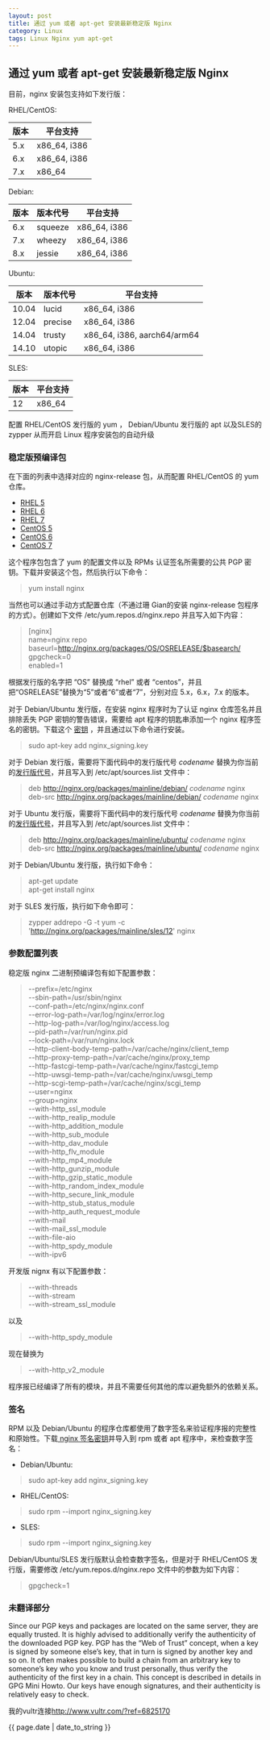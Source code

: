 ```yaml
---
layout: post
title: 通过 yum 或者 apt-get 安装最新稳定版 Nginx
category: Linux
tags: Linux Nginx yum apt-get
---
```




## 通过 yum 或者 apt-get 安装最新稳定版 Nginx


目前，nginx 安装包支持如下发行版：

RHEL/CentOS:


|版本|平台支持|
|---|---|
|5.x|x86_64, i386|
|6.x|x86_64, i386|
|7.x|x86_64|


Debian:


|版本|版本代号|平台支持|
|---|---|---|
|6.x|squeeze|x86_64, i386|
|7.x|wheezy|x86_64, i386|
|8.x|jessie|x86_64, i386|


Ubuntu:


|版本|版本代号|平台支持|
|---|---|---|
|10.04|lucid|x86_64, i386|
|12.04|precise|x86_64, i386|
|14.04|trusty|x86_64, i386, aarch64/arm64|
|14.10|utopic|x86_64, i386|


SLES:


|版本|平台支持|
|---|---|
|12|x86_64|


配置 RHEL/CentOS 发行版的 yum ， Debian/Ubuntu 发行版的 apt 以及SLES的 zypper 从而开启 Linux 程序安装包的自动升级

### 稳定版预编译包

在下面的列表中选择对应的 nginx-release 包，从而配置 RHEL/CentOS 的 yum 仓库。

- [RHEL 5](http://nginx.org/packages/rhel/5/noarch/RPMS/nginx-release-rhel-5-0.el5.ngx.noarch.rpm)
- [RHEL 6](http://nginx.org/packages/rhel/6/noarch/RPMS/nginx-release-rhel-6-0.el6.ngx.noarch.rpm)
- [RHEL 7](http://nginx.org/packages/rhel/7/noarch/RPMS/nginx-release-rhel-7-0.el7.ngx.noarch.rpm)
- [CentOS 5](http://nginx.org/packages/centos/5/noarch/RPMS/nginx-release-centos-5-0.el5.ngx.noarch.rpm)
- [CentOS 6](http://nginx.org/packages/centos/6/noarch/RPMS/nginx-release-centos-6-0.el6.ngx.noarch.rpm)
- [CentOS 7](http://nginx.org/packages/centos/7/noarch/RPMS/nginx-release-centos-7-0.el7.ngx.noarch.rpm)

这个程序包包含了 yum 的配置文件以及 RPMs 认证签名所需要的公共 PGP 密钥。下载并安装这个包，然后执行以下命令：

> yum install nginx

当然也可以通过手动方式配置仓库（不通过珊 Gian的安装 nginx-release 包程序的方式）。创建如下文件 /etc/yum.repos.d/nginx.repo 并且写入如下内容：

> [nginx]  
> name=nginx repo  
> baseurl=http://nginx.org/packages/OS/OSRELEASE/$basearch/  
> gpgcheck=0  
> enabled=1

根据发行版的名字把 “OS” 替换成 “rhel” 或者 “centos”，并且把“OSRELEASE”替换为“5”或者“6”或者“7”，分别对应 5.x，6.x，7.x 的版本。

对于 Debian/Ubuntu 发行版，在安装 nginx 程序时为了认证 nginx 仓库签名并且排除丢失 PGP 密钥的警告错误，需要给 apt 程序的钥匙串添加一个 nginx 程序签名的密钥。下载这个 [密钥](http://nginx.org/keys/nginx_signing.key) ，并且通过以下命令进行安装。

> sudo apt-key add nginx_signing.key

对于 Debian 发行版，需要将下面代码中的发行版代号 *codename* 替换为你当前的[发行版代号](http://nginx.org/en/linux_packages.html#distributions)，并且写入到 /etc/apt/sources.list 文件中：

> deb http://nginx.org/packages/mainline/debian/ *codename* nginx   
> deb-src http://nginx.org/packages/mainline/debian/ *codename* nginx

对于 Ubuntu 发行版，需要将下面代码中的发行版代号 *codename* 替换为你当前的[发行版代号](http://nginx.org/en/linux_packages.html#distributions)，并且写入到 /etc/apt/sources.list 文件中：

> deb http://nginx.org/packages/mainline/ubuntu/ *codename* nginx  
> deb-src http://nginx.org/packages/mainline/ubuntu/ *codename* nginx

对于 Debian/Ubuntu 发行版，执行如下命令：

> apt-get update  
> apt-get install nginx

对于 SLES 发行版，执行如下命令即可：

> zypper addrepo -G -t yum -c 'http://nginx.org/packages/mainline/sles/12' nginx


### 参数配置列表

稳定版 nginx 二进制预编译包有如下配置参数：

> --prefix=/etc/nginx  
> --sbin-path=/usr/sbin/nginx  
> --conf-path=/etc/nginx/nginx.conf  
> --error-log-path=/var/log/nginx/error.log  
> --http-log-path=/var/log/nginx/access.log  
> --pid-path=/var/run/nginx.pid  
> --lock-path=/var/run/nginx.lock  
> --http-client-body-temp-path=/var/cache/nginx/client\_temp  
> --http-proxy-temp-path=/var/cache/nginx/proxy\_temp  
> --http-fastcgi-temp-path=/var/cache/nginx/fastcgi\_temp  
> --http-uwsgi-temp-path=/var/cache/nginx/uwsgi\_temp  
> --http-scgi-temp-path=/var/cache/nginx/scgi\_temp  
> --user=nginx  
> --group=nginx  
> --with-http\_ssl\_module  
> --with-http\_realip\_module  
> --with-http\_addition\_module  
> --with-http\_sub\_module  
> --with-http\_dav\_module  
> --with-http\_flv\_module  
> --with-http\_mp4\_module  
> --with-http\_gunzip\_module  
> --with-http\_gzip\_static\_module  
> --with-http\_random\_index\_module  
> --with-http\_secure\_link\_module  
> --with-http\_stub\_status\_module  
> --with-http\_auth\_request\_module  
> --with-mail  
> --with-mail\_ssl\_module  
> --with-file-aio  
> --with-http\_spdy_module  
> --with-ipv6  

开发版 nignx 有以下配置参数：

> --with-threads  
> --with-stream  
> --with-stream\_ssl_module  

以及

> --with-http\_spdy_module  

现在替换为

> --with-http\_v2_module

程序报已经编译了所有的模块，并且不需要任何其他的库以避免额外的依赖关系。

### 签名

RPM 以及 Debian/Ubuntu 的程序仓库都使用了数字签名来验证程序报的完整性和原始性。下载[ nginx 签名密钥](http://nginx.org/keys/nginx_signing.key)并导入到 rpm 或者 apt 程序中，来检查数字签名：

- Debian/Ubuntu:
> sudo apt-key add nginx_signing.key

- RHEL/CentOS:
> sudo rpm --import nginx_signing.key

- SLES:
> sudo rpm --import nginx_signing.key

Debian/Ubuntu/SLES 发行版默认会检查数字签名，但是对于 RHEL/CentOS 发行版，需要修改 /etc/yum.repos.d/nginx.repo 文件中的参数为如下内容：

> gpgcheck=1

### 未翻译部分
Since our PGP keys and packages are located on the same server, they are equally trusted. It is highly advised to additionally verify the authenticity of the downloaded PGP key. PGP has the “Web of Trust” concept, when a key is signed by someone else’s key, that in turn is signed by another key and so on. It often makes possible to build a chain from an arbitrary key to someone’s key who you know and trust personally, thus verify the authenticity of the first key in a chain. This concept is described in details in GPG Mini Howto. Our keys have enough signatures, and their authenticity is relatively easy to check.

<p>我的vultr连接<a href="http://www.vultr.com/?ref=6825170">http://www.vultr.com/?ref=6825170</a></p>

<p>{{ page.date | date_to_string }}</p>
